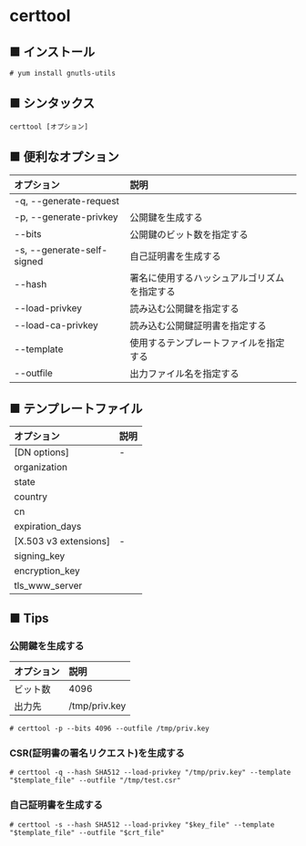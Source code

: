 # certtool
## ■ インストール
```
# yum install gnutls-utils
```

## ■ シンタックス
```
certtool [オプション]
```

## ■ 便利なオプション
|オプション|説明|
|:---|:---|
|-q, --generate-request||
|-p, --generate-privkey|公開鍵を生成する|
|--bits|公開鍵のビット数を指定する|
|-s, --generate-self-signed|自己証明書を生成する|
|--hash|署名に使用するハッシュアルゴリズムを指定する|
|--load-privkey|読み込む公開鍵を指定する|
|--load-ca-privkey|読み込む公開鍵証明書を指定する|
|--template|使用するテンプレートファイルを指定する|
|--outfile|出力ファイル名を指定する|

## ■ テンプレートファイル
|オプション|説明|
|:---|:---|
|[DN options]|-|
|organization||
|state||
|country||
|cn||
|expiration_days||
|[X.503 v3 extensions]|-|
|signing_key||
|encryption_key||
|tls_www_server||

## ■ Tips
### 公開鍵を生成する
|オプション|説明|
|:---|:---|
|ビット数|4096|
|出力先|/tmp/priv.key|

```
# certtool -p --bits 4096 --outfile /tmp/priv.key
```

### CSR(証明書の署名リクエスト)を生成する
```
# certtool -q --hash SHA512 --load-privkey "/tmp/priv.key" --template "$template_file" --outfile "/tmp/test.csr"
```

### 自己証明書を生成する
```
# certtool -s --hash SHA512 --load-privkey "$key_file" --template "$template_file" --outfile "$crt_file"
```
